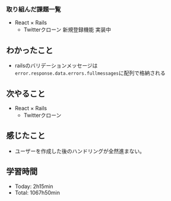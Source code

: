 ### 取り組んだ課題一覧
- React × Rails
  - Twitterクローン 新規登録機能 実装中
## わかったこと
- railsのバリデーションメッセージは`error.response.data.errors.fullmessages`に配列で格納される
## 次やること
- React × Rails
  - Twitterクローン
## 感じたこと
- ユーザーを作成した後のハンドリングが全然進まない｡
## 学習時間
- Today: 2h15min
- Total: 1067h50min